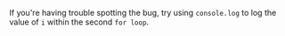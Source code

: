 If you're having trouble spotting the bug, try using `console.log` to log the value of `i` within the second `for loop`.